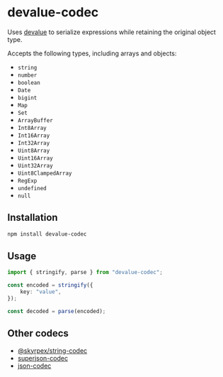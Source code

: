 # devalue-codec

Uses [devalue](https://github.com/Rich-Harris/devalue) to serialize expressions while retaining the original object type.

Accepts the following types, including arrays and objects:

- `string`
- `number`
- `boolean`
- `Date`
- `bigint`
- `Map`
- `Set`
- `ArrayBuffer`
- `Int8Array`
- `Int16Array`
- `Int32Array`
- `Uint8Array`
- `Uint16Array`
- `Uint32Array`
- `Uint8ClampedArray`
- `RegExp`
- `undefined`
- `null`

## Installation

```sh
npm install devalue-codec
```

## Usage

```ts
import { stringify, parse } from "devalue-codec";

const encoded = stringify({
	key: "value",
});

const decoded = parse(encoded);
```

## Other codecs

- [@skyrpex/string-codec](https://github.com/skyrpex/string-codec)
- [superjson-codec](https://github.com/skyrpex/superjson-codec)
- [json-codec](https://github.com/skyrpex/json-codec)
